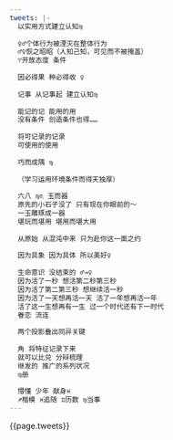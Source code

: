 ```yaml
---
tweets: |-
  以实用方式建立认知♍︎
  
  ♀♂个体行为被湮灭在整体行为
  ♂♀恢之昭昭（人知己知，可见而不被掩盖）
  ♈︎开放态度 条件
  
  因必得果 种必得收 ♀
  
  记事 从记事起 建立认知♍︎
  
  能记的记 能用的用
  没有条件 创造条件也得……
  
  将可记录的记录
  可使用的使用
  
  巧而成隅 ♍︎
  
  （学习运用环境条件而得天独厚）
  
  六八 ♍︎♏︎ 玉而器
  原先的小石子没了 只有现在你眼前的～
  一玉雕琢成一器
  堪玩而堪用 堪用而堪大用
  
  从原始 从混沌中来 只为赴你这一面之约
  
  因为具象 因为具体 所以美好♀
  
  生命意识 没结束的 ♂→♀
  因为活了一秒 想活第二秒第三秒
  因为活了第二第三秒 想继续活一秒
  因为活了一天想再活一天 活了一年想再活一年
  活了这一生想再有一生 过一个时代还有下一时代
  眷恋 流连
  
  两个投影叠出同异关键
  
  角 将特征记录下来
  就可以比兑 分辩梳理
  继发的 推广的系列状况
  ♍︎册
  
  懵懂 少年 献身♓︎
  ♐︎楷模 ♓︎追随 ♊︎历数 ♍︎当事
---
```

{{page.tweets}}
